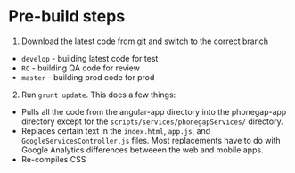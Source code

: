 # Pre-build steps

1. Download the latest code from git and switch to the correct branch
  - ```develop``` - building latest code for test
  - ```RC``` - building QA code for review
  - ```master``` - building prod code for prod
2. Run ```grunt update```. This does a few things:
  - Pulls all the code from the angular-app directory into the phonegap-app directory except for the ```scripts/services/phonegapServices/``` directory.
  - Replaces certain text in the ```index.html```, ```app.js```, and ```GoogleServicesController.js``` files. Most replacements have to do with Google Analytics differences betweeen the web and mobile apps.
  - Re-compiles CSS